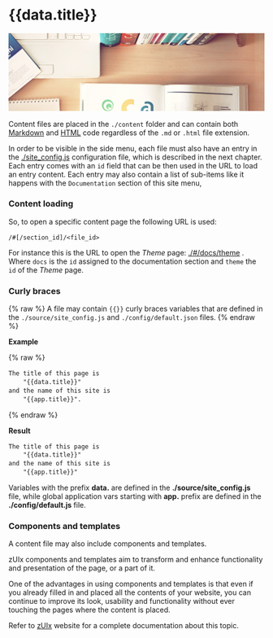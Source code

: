 # {{data.title}}

<img src="images/banners/content-files.jpg" alt="cover" class="mdl-shadow--8dp" style="max-width:100%">
<div class="vertical-spacer-16"></div>

Content files are placed in the `./content` folder and can contain both
[Markdown](https://github.com/showdownjs/showdown/wiki/Showdown's-Markdown-syntax)
and [HTML](https://wikipedia.org/wiki/HTML) code regardless of the `.md` or `.html`
file extension.

In order to be visible in the side menu, each file must also have an entry in the
[./site_config.js](https://github.com/genielabs/zuix-web-template/blob/master/site_config.js#L1)
configuration file, which is described in the next chapter.
Each entry comes with an `id` field that can be then used in the URL
to load an entry content.
Each entry may also contain a list of sub-items like it happens with the
`Documentation` section of this site menu,


### Content loading

So, to open a specific content page the following URL is used:

```
/#[/section_id]/<file_id>
```

For instance this is the URL to open the *Theme* page: [./#/docs/theme](./#/docs/theme) .
Where `docs` is the `id` assigned to the documentation section and `theme`
the `id` of the *Theme* page.


### Curly braces

{% raw %}
A file may contain `{{}}` curly braces variables that are defined
in the `./source/site_config.js` and `./config/default.json` files.
{% endraw %}

**Example**

{% raw %}
```html
The title of this page is
    "{{data.title}}"
and the name of this site is
    "{{app.title}}".
```
{% endraw %}

**Result**

```html
The title of this page is
    "{{data.title}}"
and the name of this site is
    "{{app.title}}"
```

Variables with the prefix **data.** are defined in the **./source/site_config.js**
file, while global application vars starting with **app.** prefix are
defined in the **./config/default.js** file.


### Components and templates

A content file may also include components and templates.

zUIx components and templates aim to transform and enhance functionality
and presentation of the page, or a part of it.

One of the advantages in using components and templates is that even if you
already filled in and placed all the contents of your website, you can
continue to improve its look, usability and functionality without ever
touching the pages where the content is placed.

Refer to [zUIx](https://genielabs.github.io/zuix) website for
a complete documentation about this topic.
